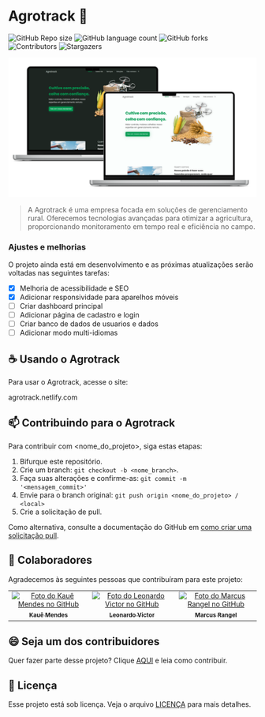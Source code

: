 # Agrotrack 🌱

![GitHub Repo size](https://img.shields.io/github/repo-size/kauemends/agrotrack)
![GitHub language count](https://img.shields.io/github/languages/count/kauemends/agrotrack)
![GitHub forks](https://img.shields.io/github/forks/kauemends/agrotrack)
![Contributors](https://img.shields.io/github/contributors/kauemends/agrotrack)
![Stargazers](https://img.shields.io/github/stars/kauemends/agrotrack)

<img src="/assets/img/homepage-readme.png" alt="Homepage Agrotrack">

> A Agrotrack é uma empresa focada em soluções de gerenciamento rural. Oferecemos tecnologias avançadas para otimizar a agricultura, proporcionando monitoramento em tempo real e eficiência no campo.

### Ajustes e melhorias

O projeto ainda está em desenvolvimento e as próximas atualizações serão voltadas nas seguintes tarefas:

- [x] Melhoria de acessibilidade e SEO
- [x] Adicionar responsividade para aparelhos móveis
- [ ] Criar dashboard principal
- [ ] Adicionar página de cadastro e login
- [ ] Criar banco de dados de usuarios e dados
- [ ] Adicionar modo multi-idiomas
## ☕ Usando o Agrotrack

Para usar o Agrotrack, acesse o site:

agrotrack.netlify.com

## 📫 Contribuindo para o Agrotrack

Para contribuir com <nome_do_projeto>, siga estas etapas:

1. Bifurque este repositório.
2. Crie um branch: `git checkout -b <nome_branch>`.
3. Faça suas alterações e confirme-as: `git commit -m '<mensagem_commit>'`
4. Envie para o branch original: `git push origin <nome_do_projeto> / <local>`
5. Crie a solicitação de pull.

Como alternativa, consulte a documentação do GitHub em [como criar uma solicitação pull](https://help.github.com/en/github/collaborating-with-issues-and-pull-requests/creating-a-pull-request).

## 🤝 Colaboradores

Agradecemos às seguintes pessoas que contribuíram para este projeto:

<table>
  <tr>
    <td align="center">
      <a href="https://github.com/kauemends">
        <img src="https://avatars.githubusercontent.com/u/68557425?v=4" width="100px;" alt="Foto do Kauê Mendes no GitHub"/><br>
        <sub>
          <b>Kauê Mendes</b>
        </sub>
      </a>
    </td>
    <td align="center">
      <a href="https://github.com/leleo77x">
        <img src="https://s2.glbimg.com/FUcw2usZfSTL6yCCGj3L3v3SpJ8=/smart/e.glbimg.com/og/ed/f/original/2019/04/25/zuckerberg_podcast.jpg" width="100px;" alt="Foto do Leonardo Victor no GitHub"/><br>
        <sub>
          <b>Leonardo Victor</b>
        </sub>
      </a>
    </td>
    <td align="center">
      <a href="#">
        <img src="https://miro.medium.com/max/360/0*1SkS3mSorArvY9kS.jpg" width="100px;" alt="Foto do Marcus Rangel no GitHub"/><br>
        <sub>
          <b>Marcus Rangel</b>
        </sub>
      </a>
    </td>
  </tr>
</table>

## 😄 Seja um dos contribuidores

Quer fazer parte desse projeto? Clique [AQUI](CONTRIBUTING.md) e leia como contribuir.

## 📝 Licença

Esse projeto está sob licença. Veja o arquivo [LICENÇA](LICENSE.md) para mais detalhes.